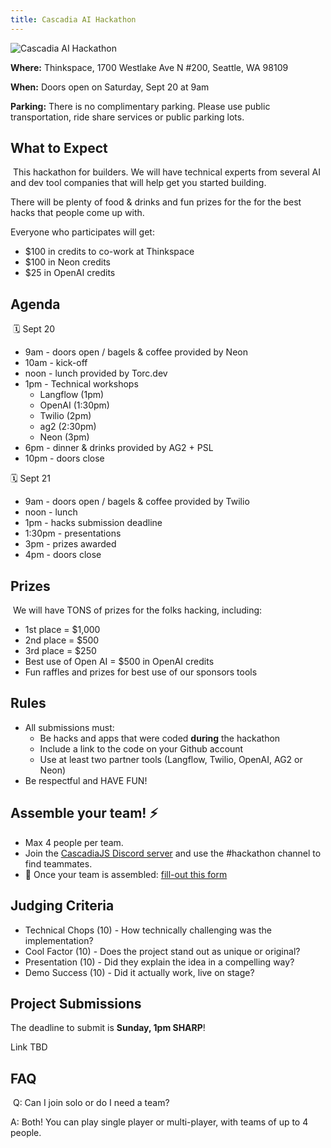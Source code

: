 ```yaml
---
title: Cascadia AI Hackathon
---
```

![Cascadia AI Hackathon](https://images.lumacdn.com/cdn-cgi/image/format=auto,fit=cover,dpr=2,background=white,quality=75,width=400,height=400/event-covers/wn/aea5976a-0170-4e10-bd50-7276725cc8e8.png)

**Where:** Thinkspace, 1700 Westlake Ave N #200, Seattle, WA 98109

**When:** Doors open on Saturday, Sept 20 at 9am

**Parking:** There is no complimentary parking. Please use public transportation, ride share services or public parking lots. 

## ​​What to Expect
​
​This hackathon for builders. We will have technical experts from several AI and dev tool companies that will help get you started building.

​​There will be plenty of food & drinks and fun prizes for the for the best hacks that people come up with.

​Everyone who participates will get:

* ​$100 in credits to co-work at Thinkspace
* $100 in Neon credits
* ​$25 in OpenAI credits

## ​​Agenda
​​
🗓️ Sept 20

* ​​9am - doors open / bagels & coffee provided by Neon
* 10am - kick-off
* ​noon - lunch provided by Torc.dev
* 1pm - Technical workshops
    * Langflow (1pm)
    * OpenAI (1:30pm)
    * Twilio (2pm)
    * ag2 (2:30pm)
    * Neon (3pm)
* 6pm - dinner & drinks provided by AG2 + PSL
* 10pm - doors close

​🗓️ Sept 21

* ​9am - doors open / bagels & coffee provided by Twilio
* noon - lunch
* ​1pm - hacks submission deadline
* 1:30pm - presentations
* 3pm - prizes awarded
* 4pm - doors close

## ​​Prizes
​
We will have TONS of prizes for the folks hacking, including:

* ​1st place = $1,000
* 2nd place = $500
* 3rd place = $250
* Best use of Open AI = $500 in OpenAI credits
* Fun raffles and prizes for best use of our sponsors tools

## Rules

* All submissions must:
    * Be hacks and apps that were coded **during** the hackathon
    * Include a link to the code on your Github account
    * Use at least two partner tools (Langflow, Twilio, OpenAI, AG2 or Neon)
* Be respectful and HAVE FUN!

## Assemble your team! ⚡

- Max 4 people per team.
- Join the [CascadiaJS Discord server](https://discord.gg/kkYR86GM29) and use the #hackathon channel to find teammates.
- 🚨 Once your team is assembled: [fill-out this form](https://forms.gle/mL5xrsNqULUuDzuDA)​

## Judging Criteria

* Technical Chops (10) - How technically challenging was the implementation? 
* Cool Factor (10) - Does the project stand out as unique or original?  
* Presentation (10) - Did they explain the idea in a compelling way?
* Demo Success (10) - Did it actually work, live on stage?

## Project Submissions

The deadline to submit is **Sunday, 1pm SHARP**!

Link TBD

## ​​FAQ
​​
Q: Can I join solo or do I need a team?

​​A: Both! You can play single player or multi-player, with teams of up to 4 people.

